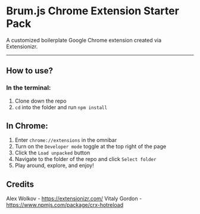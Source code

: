 # Brum.js Chrome Extension Starter Pack

A customized boilerplate Google Chrome extension created via Extensionizr.

---

## How to use?

### In the terminal:

1. Clone down the repo
2. `cd` into the folder and run `npm install`

## In Chrome:

1. Enter `chrome://extensions` in the omnibar
2. Turn on the `Developer mode` toggle at the top right of the page
3. Click the `Load unpacked` button
4. Navigate to the folder of the repo and click `Select folder`
5. Play around, explore, and enjoy!

## Credits

Alex Wolkov - https://extensionizr.com/
Vitaly Gordon - https://www.npmjs.com/package/crx-hotreload
